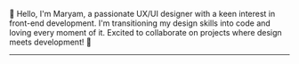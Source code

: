 👋 Hello, I'm Maryam, a passionate UX/UI designer with a keen interest in front-end development. 
I'm transitioning my design skills into code and loving every moment of it. 
Excited to collaborate on projects where design meets development! 🚀

---

<!---
maary020/maary020 is a ✨ special ✨ repository because its `README.md` (this file) appears on your GitHub profile.
You can click the Preview link to take a look at your changes.
--->
